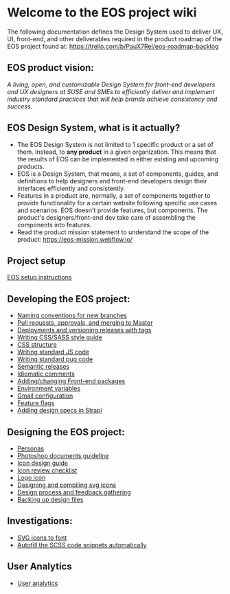 # Welcome to the EOS project wiki

The following documentation defines the Design System used to deliver UX, UI, front-end, and other deliverables required in the product roadmap of the EOS project found at: https://trello.com/b/PauX7Rel/eos-roadmap-backlog

## EOS product vision:

*A living, open, and customizable Design System for front-end developers and UX designers at SUSE and SMEs to efficiently deliver and implement industry standard practices that will help brands achieve consistency and success.*

## EOS Design System, what is it actually?

- The EOS Design System is not limited to 1 specific product or a set of them. Instead, to **any product** in a given organization. This means that the results of EOS can be implemented in either existing and upcoming products.
- EOS is a Design System, that means, a set of components, guides, and definitions to help designers and front-end developers design their interfaces efficiently and consistently. 
- Features in a product are, normally, a set of components together to provide functionality for a certain website following specific use cases and scenarios. EOS doesn't provide features, but components. The product's designers/front-end dev take care of assembling the components into features.
- Read the product mission statement to understand the scope of the product: https://eos-mission.webflow.io/

## Project setup
[EOS setup instructions](https://gitlab.com/SUSE-UIUX/eos/wikis/Project-setup)
## Developing the EOS project:

- [Naming conventions for new branches](naming-conventions-for-new-branches)
- [Pull requests, approvals, and merging to Master](pull-requests,-approvals,-and-merging-to-master)
- [Deployments and versioning releases with tags](deployments-and-versioning-releases-with-tags)
- [Writing CSS/SASS style guide](Editing-css-style-guide)
- [CSS structure](CSS-structure)
- [Writing standard JS code](Writing-standard-JS-code)
- [Writing standard pug code](Writing-standard-pug-code)
- [Semantic releases](semantic-releases)
- [Idiomatic comments](code-commenting-standards)
- [Adding/changing Front-end packages](installing-front-end-packages)
- [Environment variables](environment-variables)
- [Gmail configuration](gmail-configuration)
- [Feature flags](Feature-flags)
- [Adding design specs in Strapi](Design-specs-in-Strapi)

## Designing the EOS project:
- [Personas](https://gitlab.com/SUSE-UIUX/eos/wikis/Personas)
- [Photoshop documents guideline](https://gitlab.com/SUSE-UIUX/eos/wikis/photoshop-documents-rules)
- [Icon design guide](https://gitlab.com/SUSE-UIUX/eos/wikis/Icon-design-guide)
- [Icon review checklist](https://gitlab.com/SUSE-UIUX/eos/wikis/Icon-Review-Checklist)
- [Logo icon](https://gitlab.com/SUSE-UIUX/eos/wikis/Logo-icons)
- [Designing and compiling svg icons](https://gitlab.com/SUSE-UIUX/eos/wikis/Designing-and-compiling-svg-icons)
- [Design process and feedback gathering](https://gitlab.com/SUSE-UIUX/eos/wikis/Design-process-and-feedback-gathering)
- [Backing up design files](https://gitlab.com/SUSE-UIUX/eos/wikis/Backing-up-design-files)


## Investigations:
- [SVG icons to font](https://gitlab.com/SUSE-UIUX/eos/wikis/svg-icons-to-font:-automated)
- [Autofill the SCSS code snippets automatically](https://gitlab.com/SUSE-UIUX/eos/wikis/Autofill-the-SCSS-code-snippets-automatically)

## User Analytics
- [User analytics](User-analytics)